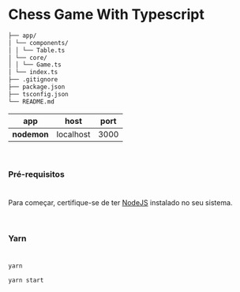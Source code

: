 # Chess Game With Typescript

```sh
├── app/
│ └── components/
│ │ └── Table.ts
│ └── core/
│ │ └── Game.ts
│ └── index.ts
├── .gitignore
├── package.json
├── tsconfig.json
└── README.md
```

| app         | host      | port |
| ----------- | --------- | ---- |
| **nodemon** | localhost | 3000 |

<br>

### Pré-requisitos

#

Para começar, certifique-se de ter [NodeJS](https://nodejs.org/en/) instalado no seu sistema.

<br />

### Yarn

#

```sh
yarn
```

```sh
yarn start
```
